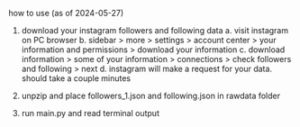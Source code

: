how to use (as of 2024-05-27)
1. download your instagram followers and following data
    a. visit instagram on PC browser
    b. sidebar > more > settings > account center > your information and permissions > download your information
    c. download information > some of your information > connections > check followers and following > next
    d. instagram will make a request for your data. should take a couple minutes

2. unpzip and place followers_1.json and following.json in rawdata folder

3. run main.py and read terminal output
